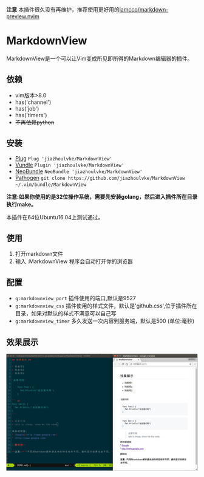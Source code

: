 **注意** 本插件很久没有再维护，推荐使用更好用的[iamcco/markdown-preview.nvim](https://github.com/iamcco/markdown-preview.nvim)


# MarkdownView #

MarkdownView是一个可以让Vim变成所见即所得的Markdown编辑器的插件。

## 依赖 ##

- vim版本>8.0
- has('channel')
- has('job')
- has('timers')
- ~~不再依赖python~~

## 安装 ##

- [Plug](https://github.com/junegunn/vim-plug) 
`Plug 'jiazhoulvke/MarkdownView'`
- [Vundle](https://github.com/gmarik/vundle)
`Plugin 'jiazhoulvke/MarkdownView'`
- [NeoBundle](https://github.com/Shougo/neobundle.vim)
`NeoBundle 'jiazhoulvke/MarkdownView'`
- [Pathogen](https://github.com/tpope/vim-pathogen)
`git clone https://github.com/jiazhoulvke/MarkdownView ~/.vim/bundle/MarkdownView`

**注意:如果你使用的是32位操作系统，需要先安装golang，然后进入插件所在目录执行make。**

本插件在64位Ubuntu16.04上测试通过。

## 使用 ##

1. 打开markdown文件
2. 输入 :MarkdownView
  程序会自动打开你的浏览器

## 配置 ##

- `g:markdownview_port` 插件使用的端口,默认是9527
- `g:markdownview_css` 插件使用的样式文件，默认是'github.css',位于插件所在目录，如果对默认的样式不满意可以自己写
- `g:markdownview_timer` 多久发送一次内容到服务端，默认是500 (单位:毫秒)


## 效果展示 ##

![MarkdownView](https://github.com/jiazhoulvke/MarkdownView/raw/master/MarkdownView.png)
